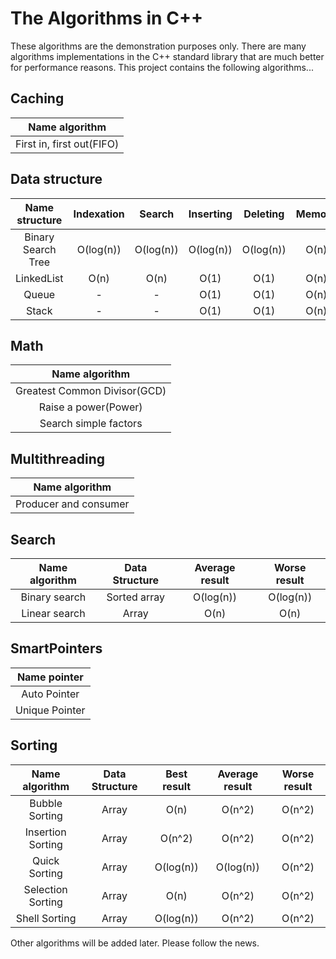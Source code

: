# The Algorithms in C++

These algorithms are the demonstration purposes only. There are
many algorithms implementations in the C++ standard 
library that are much better for performance reasons. This 
project contains the following algorithms...

## Caching

| Name algorithm                           | 
|:----------------------------------------:|
| First in, first out(FIFO)                |

## Data structure

| Name structure     | Indexation  | Search         | Inserting    | Deleting    | Memory |
|:------------------:|:-----------:|:--------------:|:------------:|:-----------:|:------:|
| Binary Search Tree | O(log(n))   | O(log(n))      | O(log(n))    | O(log(n))   | O(n)   |
| LinkedList         | O(n)        | O(n)           | O(1)         | O(1)        | O(n)   |
| Queue              | -           | -              | O(1)         | O(1)        | O(n)   |
| Stack              | -           | -              | O(1)         | O(1)        | O(n)   |

## Math

| Name algorithm                           | 
|:----------------------------------------:|
| Greatest Common Divisor(GCD)             |
| Raise a power(Power)                     |
| Search simple factors                    |

## Multithreading

| Name algorithm                           | 
|:----------------------------------------:|
| Producer and consumer                    |

## Search

| Name algorithm    | Data Structure | Average result | Worse result |
|:-----------------:|:--------------:|:--------------:|:------------:|
| Binary search     | Sorted array   | O(log(n))      | O(log(n))    |
| Linear search     | Array          | O(n)           | O(n)         |


## SmartPointers

| Name pointer                             |
|:----------------------------------------:|
| Auto Pointer                             |
| Unique Pointer                           |

## Sorting

| Name algorithm    |Data Structure | Best result | Average result | Worse result |
|:-----------------:|:-------------:|:-----------:|:--------------:|:------------:|
| Bubble Sorting    |  Array        | O(n)        | O(n^2)         | O(n^2)       |
| Insertion Sorting |  Array        | O(n^2)      | O(n^2)         | O(n^2)       |
| Quick Sorting     |  Array        | O(log(n))   | O(log(n))      | O(n^2)       |
| Selection Sorting |  Array        | O(n)        | O(n^2)         | O(n^2)       |
| Shell Sorting     |  Array        | O(log(n))   | O(n^2)         | O(n^2)       |

Other algorithms will be added later. Please follow the news.
